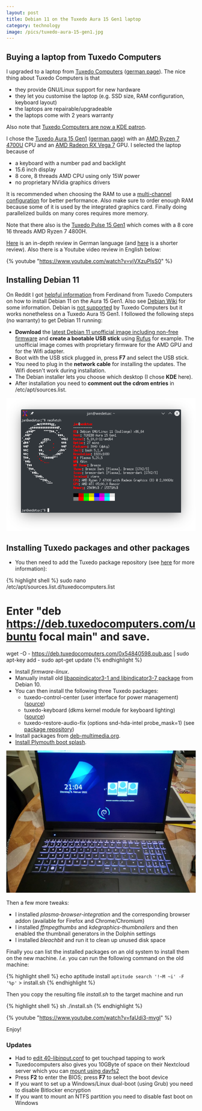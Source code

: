 ```yaml
---
layout: post
title: Debian 11 on the Tuxedo Aura 15 Gen1 laptop
category: technology
image: /pics/tuxedo-aura-15-gen1.jpg
---
```


## Buying a laptop from Tuxedo Computers

I upgraded to a laptop from [Tuxedo Computers][1] ([german page][2]).
The nice thing about Tuxedo Computers is that

* they provide GNU/Linux support for new hardware
* they let you customise the laptop (e.g. SSD size, RAM configuration, keyboard layout)
* the laptops are repairable/upgradeable
* the laptops come with 2 years warranty

Also note that [Tuxedo Computers are now a KDE patron][15].

I chose the [Tuxedo Aura 15 Gen1][3] ([german page][4]) with an [AMD Ryzen 7 4700U][12] CPU and an [AMD Radeon RX Vega 7][13] GPU.
I selected the laptop because of

* a keyboard with a number pad and backlight
* 15.6 inch display
* 8 core, 8 threads AMD CPU using only 15W power
* no proprietary NVidia graphics drivers

It is recommended when choosing the RAM to use a [multi-channel configuration][16] for better performance.
Also make sure to order enough RAM because some of it is used by the integrated graphics card.
Finally doing parallelized builds on many cores requires more memory.

Note that there also is the [Tuxedo Pulse 15 Gen1][24] which comes with a 8 core 16 threads AMD Ryzen 7 4800H.

[Here][19] is an in-depth review in German language (and [here][17] is a shorter review).
Also there is a Youtube video review in English below:

{% youtube "https://www.youtube.com/watch?v=vjVXzuPIsS0" %}

## Installing Debian 11

On Reddit I got [helpful information][5] from Ferdinand from Tuxedo Computers on how to install Debian 11 on the Aura 15 Gen1.
Also see [Debian Wiki][6] for some information.
Debian is [not supported][23] by Tuxedo Computers but it works nonetheless on a Tuxedo Aura 15 Gen1.
I followed the following steps (no warranty) to get Debian 11 running:

* **Download** the [latest Debian 11 unofficial image including non-free firmware][20] and **create a bootable USB stick** using [Rufus][21] for example. The unofficial image comes with proprietary firmware for the AMD GPU and for the Wifi adapter.
* Boot with the USB stick plugged in, press **F7** and select the USB stick.
* You need to plug in the **network cable** for installing the updates. The Wifi doesn't work during installation.
* The Debian installer lets you choose which desktop (I chose **KDE** here).
* After installation you need to **comment out the cdrom entries** in /etc/apt/sources.list.

<span class="center"><img src="/pics/neofetch2.png" width="508" alt=""/></span>

## Installing Tuxedo packages and other packages

* You then need to add the Tuxedo package repository (see [here][22] for more information):

{% highlight shell %}
sudo nano /etc/apt/sources.list.d/tuxedocomputers.list
# Enter "deb https://deb.tuxedocomputers.com/ubuntu focal main" and save.
wget -O - https://deb.tuxedocomputers.com/0x54840598.pub.asc | sudo apt-key add -
sudo apt-get update
{% endhighlight %}

* Install *firmware-linux*.
* Manually install old [libappindicator3-1 and libindicator3-7 package][25] from Debian 10.
* You can then install the following three Tuxedo packages:
  * tuxedo-control-center (user interface for power management) ([source][10])
  * tuxedo-keyboard (dkms kernel module for keyboard lighting) ([source][11])
  * tuxedo-restore-audio-fix (options snd-hda-intel probe_mask=1) (see [package repository][7])
* Install packages from [deb-multimedia.org][26].
* [Install Plymouth boot splash][27].

<span class="center"><img src="/pics/tuxedo-debian.jpg" width="508" alt=""/></span>

Then a few more tweaks:

* I installed *plasma-browser-integration* and the corresponding browser addon (available for Firefox and Chrome/Chromium)
* I installed *ffmpegthumbs* and *kdegraphics-thumbnailers* and then enabled the thumbnail generators in the Dolphin settings
* I installed *bleachbit* and run it to clean up unused disk space

Finally you can list the installed packages on an old system to install them on the new machine.
*I.e.* you can run the following command on the old machine:

{% highlight shell %}
echo aptitude install `aptitude search '!~M ~i' -F '%p'` > install.sh
{% endhighlight %}

Then you copy the resulting file *install.sh* to the target machine and run

{% highlight shell %}
sh ./install.sh
{% endhighlight %}

{% youtube "https://www.youtube.com/watch?v=faUdi3-mvgI" %}

Enjoy!

### Updates

* Had to [edit 40-libinput.conf][28] to get touchpad tapping to work
* Tuxedocomputers also gives you 10GByte of space on their Nextcloud server which you can [mount using davfs2][29]
* Press **F2** to enter the BIOS; press **F7** to select the boot device
* If you want to set up a Windows/Linux dual-boot (using Grub) you need to disable Bitlocker encryption
* If you want to mount an NTFS partition you need to disable fast boot on Windows

[1]: https://www.tuxedocomputers.com/en
[2]: https://www.tuxedocomputers.com/de
[3]: https://www.tuxedocomputers.com/en/Linux-Hardware/Linux-Notebooks/15-16-inch/TUXEDO-Aura-15-Gen1.tuxedo
[4]: https://www.tuxedocomputers.com/de/Linux-Hardware/Linux-Notebooks/15-16-Zoll/TUXEDO-Aura-15-Gen1.tuxedo
[5]: https://www.reddit.com/r/tuxedocomputers/comments/s4vsdx/debian_11_on_tuxedo_hardware/
[6]: https://wiki.debian.org/InstallingDebianOn/TUXEDO/NOTEBOOKS/TUXEDO-Aura-15-Gen1
[7]: https://deb.tuxedocomputers.com/ubuntu/pool/main/t/
[8]: https://www.tuxedocomputers.com/en/Infos/Help-and-Support/Instructions/Add-TUXEDO-Computers-software-package-sources.tuxedo
[9]: https://www.tuxedocomputers.com/en/Notes-on-the-use-of-operating-systems-that-are-not-officially-supported_1.tuxedo
[10]: https://github.com/tuxedocomputers/tuxedo-control-center
[11]: https://github.com/tuxedocomputers/tuxedo-keyboard
[12]: https://askgeek.io/en/cpus/AMD/Ryzen-7-4700U
[13]: https://askgeek.io/en/gpus/AMD/Radeon-RX-Vega-7
[14]: https://kde.org/
[15]: https://dot.kde.org/2021/09/14/tuxedo-computers-becomes-newest-kde-patron
[16]: https://en.wikipedia.org/wiki/Multi-channel_memory_architecture
[17]: https://linuxnews.de/2020/12/ein-erster-blick-auf-das-tuxedo-aura-15/
[18]: https://www.dummies.com/article/technology/computers/pcs/how-to-shrink-a-hard-drive-volume-in-windows-183270
[19]: https://www.notebookcheck.com/Tuxedo-Aura-15-Gen1-im-Test-Office-Laptop-mit-AMD-Ryzen-und-Linux.531830.0.html
[20]: https://cdimage.debian.org/cdimage/unofficial/non-free/cd-including-firmware/current/amd64/iso-dvd/
[21]: https://rufus.ie/
[22]: https://www.tuxedocomputers.com/en/Infos/Help-and-Support/Instructions/Add-TUXEDO-Computers-software-package-sources.tuxedo
[23]: https://www.tuxedocomputers.com/en/Notes-on-the-use-of-operating-systems-that-are-not-officially-supported_1.tuxedo
[24]: https://www.tuxedocomputers.com/en/Linux-Hardware/Linux-Notebooks/15-16-inch/TUXEDO-Book-Pulse-15-Gen1.tuxedo
[25]: https://stackoverflow.com/questions/65978703/missing-libappindicator3-1-installing-slack
[26]: https://deb-multimedia.org/
[27]: https://wiki.debian.org/plymouth
[28]: https://askubuntu.com/questions/1179275/enable-tap-to-click-kubuntu
[29]: https://docs.nextcloud.com/server/20/user_manual/en/files/access_webdav.html
